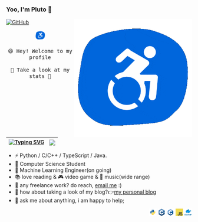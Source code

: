 ### Yoo, I'm Pluto 👋
<img align="right" alt="GIF" src="interesting.gif?raw=true" width="320" height="320" />
  

  

 [![GitHub](https://img.shields.io/badge/dynamic/json?logo=github&label=GitHub&labelColor=495867&color=495867&query=%24.data.totalSubs&url=https%3A%2F%2Fapi.spencerwoo.com%2Fsubstats%2F%3Fsource%3Dgithub%26queryKey%3Dhayschan&style=flat-square)](https://github.com/1-pluto1)
  
<p align="center">
  <img src="interesting.gif" width="27px">
  <br><br />
  <samp>
    😆 Hey! Welcome to my profile
    <br />
    <br />🍉 Take a look at my stats  🌱
    <br />
    <br />
  </samp>

|[![Typing SVG](https://readme-typing-svg.demolab.com?font=Fira+Code&size=40&duration=3000&pause=1000&color=E2B3F7&center=true&vCenter=true&width=447&lines=Just-try-it.;%E2%80%94%E2%80%94Pluto)](https://git.io/typing-svg) | <a> <img align="center" src="https://github-readme-stats.vercel.app/api/top-langs/?username=1-pluto1&layout=compact&theme=buefy&hide_border=true" /> </a> | 
| ------------- | ------------- |

</p>


- ⚡  Python / C/C++ / TypeScript / Java.
- 🍻 Computer Science Student
- 📱 Machine Learning Engineer(on going)
- 📚 love reading & 🎮 video game & 🎵 music(wide range)
- 💼 any freelance work? do reach, <a href="im.yang.zhao.edu@gmail.com">email me</a> :)
- 🔖 how about taking a look of my blog?👉<a href="https://1-pluto1.github.io/pluto/" target="_blank">my personal blog</a>
- 💬 ask me about anything, i am happy to help;


<p align="right">
<a><img height="20" alt="python" src="https://raw.githubusercontent.com/github/explore/main/topics/python/python.png"></a> 
  <a><img height="20" alt="cpp" src="https://raw.githubusercontent.com/github/explore/main/topics/cpp/cpp.png"></a>
    <a><img height="20" alt="c" src="https://raw.githubusercontent.com/github/explore/main/topics/c/c.png"></a>
<a><img height="20" alt="javascript" src="https://raw.githubusercontent.com/github/explore/80688e429a7d4ef2fca1e82350fe8e3517d3494d/topics/javascript/javascript.png"></a>
  <a><img height="20" alt="docker" src="https://raw.githubusercontent.com/github/explore/80688e429a7d4ef2fca1e82350fe8e3517d3494d/topics/docker/docker.png"></a> 
</p>
